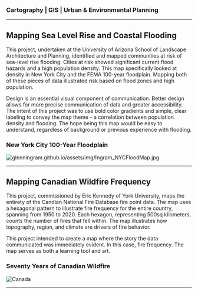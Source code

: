 ### Cartography | GIS | Urban & Environmental Planning
 <hr> 

## Mapping Sea Level Rise and Coastal Flooding

This project, undertaken at the University of Arizona School of Landscape Architecture and Planning, identified and mapped communities at risk of sea-level rise flooding. Cities at risk showed significant current flood hazards and a high population density. This map specifically looked at density in New York City and the FEMA 100-year floodplain. Mapping both of these pieces of data illustrated risk based on flood zones and high population. 

Design is an essential visual component of communication. Better design allows for more precise communication of data and greater accessibility. The intent of this project was to use bold color gradients and simple, clear labeling to convey the map theme - a correlation between population density and flooding. The hope being this map would be easy to understand, regardless of background or previous experience with flooding.

### New York City 100-Year Floodplain

![glenningram.github.io/assets/img/Ingram_NYCFloodMap.jpg](https://glenningram.github.io/assets/img/Ingram_NYCFloodMap.jpg)

 <hr> 


## Mapping Canadian Wildfire Frequency

This project, commissioned by Eric Kennedy of York University, maps the entirety of the Candian National Fire Database fire point data. The map uses a hexagonal pattern to illustrate fire frequency for the entire country, spanning from 1950 to 2020. Each hexagon, representing 500sq kilometers, counts the number of fires that fell within. The map illustrates how topography, region, and climate are drivers of fire behavior.

This project intended to create a map where the story the data communicated was immediately evident. In this case, fire frequency. The map serves as both a learning tool and art. 

### Seventy Years of Canadian Wildfire

![Canada](https://glenningram.github.io/assets/img/Ingram_CanadaWildfire.jpg)

 <hr> 
